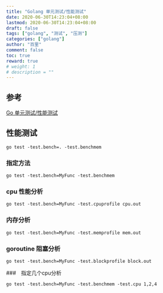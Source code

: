 ```yaml
---
title: "Golang 单元测试/性能测试"
date: 2020-06-30T14:23:04+08:00
lastmod: 2020-06-30T14:23:04+08:00
draft: false
tags: ["golang", "测试", "压测"]
categories: ["golang"]
author: "百里"
comment: false
toc: true
reward: true
# weight: 1
# description = ""
---
```


## 参考

[Go 单元测试/性能测试](https://www.cnblogs.com/52php/p/6985411.html)



## 性能测试

```
go test -test.bench=. -test.benchmem
```

### 指定方法

```
go test -test.bench=MyFunc -test.benchmem
```

### cpu 性能分析

```
go test -test.bench=MyFunc -test.cpuprofile cpu.out
```

### 内存分析

````
go test -test.bench=MyFunc -test.memprofile mem.out
````

### goroutine 阻塞分析

```
go test -test.bench=MyFunc -test.blockprofile block.out 
```

###　指定几个cpu分析

````
go test -test.bench=MyFunc -test.benchmem -test.cpu 1,2,4
````

